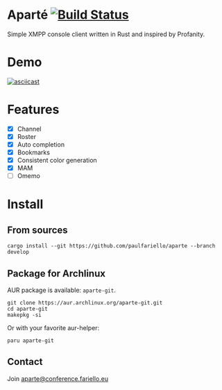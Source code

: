Aparté [![Build Status](https://www.travis-ci.org/paulfariello/aparte.svg?branch=master)](https://www.travis-ci.org/paulfariello/aparte)
======

Simple XMPP console client written in Rust and inspired by Profanity.

Demo
====

[![asciicast](https://asciinema.org/a/389329.png)](https://asciinema.org/a/389329)

Features
========

  - [x] Channel
  - [x] Roster
  - [x] Auto completion
  - [x] Bookmarks
  - [x] Consistent color generation
  - [x] MAM
  - [ ] Omemo

Install
=======

From sources
------------

```
cargo install --git https://github.com/paulfariello/aparte --branch develop
```

Package for Archlinux
---------------------

AUR package is available: `aparte-git`.

```
git clone https://aur.archlinux.org/aparte-git.git
cd aparte-git
makepkg -si
```

Or with your favorite aur-helper:

```
paru aparte-git
```

Contact
-------

Join [aparte@conference.fariello.eu](xmpp:aparte@conference.fariello.eu?join)
